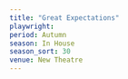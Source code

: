 ```yaml
---
title: "Great Expectations"
playwright:
period: Autumn
season: In House
season_sort: 30
venue: New Theatre
---
```

